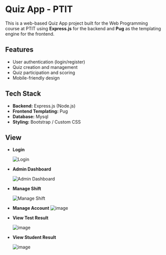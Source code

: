 # Quiz App - PTIT

This is a web-based Quiz App project built for the Web Programming course at PTIT using **Express.js** for the backend and **Pug** as the templating engine for the frontend.
## Features

- User authentication (login/register) 
- Quiz creation and management
- Quiz participation and scoring
- Mobile-friendly design

## Tech Stack

- **Backend:** Express.js (Node.js)
- **Frontend Templating:** Pug
- **Database:** Mysql
- **Styling:** Bootstrap / Custom CSS
## View

- **Login**
  
  ![Login](https://github.com/user-attachments/assets/be3491e7-f847-4149-8172-ad239af1e61f)

- **Admin Dashboard**
  
  ![Admin Dashboard](https://github.com/user-attachments/assets/84d2371e-4c92-43f0-86c2-c8cebbd90550)

- **Manage Shift**
  
  ![Manage Shift](https://github.com/user-attachments/assets/b485d3db-f69d-4e6e-b1d7-b0c7352b64a7)

- **Manage Account**
  ![image](https://github.com/user-attachments/assets/1718199f-c2c5-47b0-8da4-857975fc7777)

- **View Test Result**

  ![image](https://github.com/user-attachments/assets/85b3c2c1-f7fc-47e9-bdf7-bbeebc39a5c7)

- **View Student Result**
  
  ![image](https://github.com/user-attachments/assets/7c1cbd61-b9a9-4bc1-87f6-0e5a5d0df41f)

